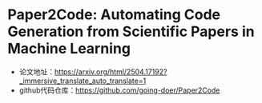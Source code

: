 # Paper2Code: Automating Code Generation from Scientific Papers in Machine Learning
- 论文地址：https://arxiv.org/html/2504.17192?_immersive_translate_auto_translate=1
- github代码仓库：https://github.com/going-doer/Paper2Code


